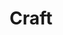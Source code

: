 ---
logohandle: craftdo
sort: craft
title: Craft
twitter: https://x.com/craftdocsapp
website: https://www.craft.do/
---
